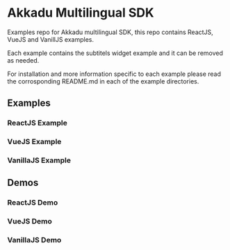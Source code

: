 # Akkadu Multilingual SDK
Examples repo for Akkadu multilingual SDK, this repo contains ReactJS, VueJS and VanillJS examples.

Each example contains the subtitels widget example and it can be removed as needed.

For installation and more information specific to each example please read the corrosponding README.md in each of the example directories.

## Examples
### ReactJS Example
### VueJS Example
### VanillaJS Example

## Demos
### ReactJS Demo
### VueJS Demo
### VanillaJS Demo